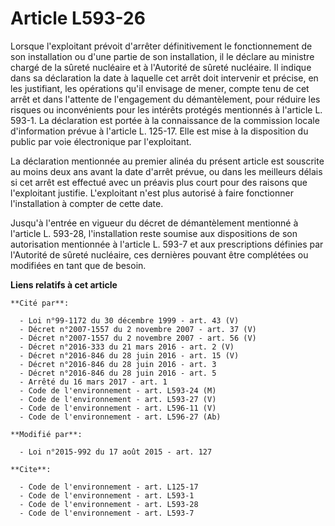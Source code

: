 # Article L593-26

Lorsque l'exploitant prévoit d'arrêter définitivement le fonctionnement de son installation ou d'une partie de son
installation, il le déclare au ministre chargé de la sûreté nucléaire et à l'Autorité de sûreté nucléaire. Il indique dans sa
déclaration la date à laquelle cet arrêt doit intervenir et précise, en les justifiant, les opérations qu'il envisage de
mener, compte tenu de cet arrêt et dans l'attente de l'engagement du démantèlement, pour réduire les risques ou inconvénients
pour les intérêts protégés mentionnés à l'article L. 593-1. La déclaration est portée à la connaissance de la commission
locale d'information prévue à l'article L. 125-17. Elle est mise à la disposition du public par voie électronique par
l'exploitant. 

La déclaration mentionnée au premier alinéa du présent article est souscrite au moins deux ans avant la date d'arrêt prévue,
ou dans les meilleurs délais si cet arrêt est effectué avec un préavis plus court pour des raisons que l'exploitant justifie.
L'exploitant n'est plus autorisé à faire fonctionner l'installation à compter de cette date. 

Jusqu'à l'entrée en vigueur du décret de démantèlement mentionné à l'article L. 593-28, l'installation reste soumise aux
dispositions de son autorisation mentionnée à l'article L. 593-7 et aux prescriptions définies par l'Autorité de sûreté
nucléaire, ces dernières pouvant être complétées ou modifiées en tant que de besoin.

**Liens relatifs à cet article**

	**Cité par**:

	  - Loi n°99-1172 du 30 décembre 1999 - art. 43 (V)
	  - Décret n°2007-1557 du 2 novembre 2007 - art. 37 (V)
	  - Décret n°2007-1557 du 2 novembre 2007 - art. 56 (V)
	  - Décret n°2016-333 du 21 mars 2016 - art. 2 (V)
	  - Décret n°2016-846 du 28 juin 2016 - art. 15 (V)
	  - Décret n°2016-846 du 28 juin 2016 - art. 3
	  - Décret n°2016-846 du 28 juin 2016 - art. 5
	  - Arrêté du 16 mars 2017 - art. 1
	  - Code de l'environnement - art. L593-24 (M)
	  - Code de l'environnement - art. L593-27 (V)
	  - Code de l'environnement - art. L596-11 (V)
	  - Code de l'environnement - art. L596-27 (Ab)

	**Modifié par**:

	  - Loi n°2015-992 du 17 août 2015 - art. 127

	**Cite**:

	  - Code de l'environnement - art. L125-17
	  - Code de l'environnement - art. L593-1
	  - Code de l'environnement - art. L593-28
	  - Code de l'environnement - art. L593-7
